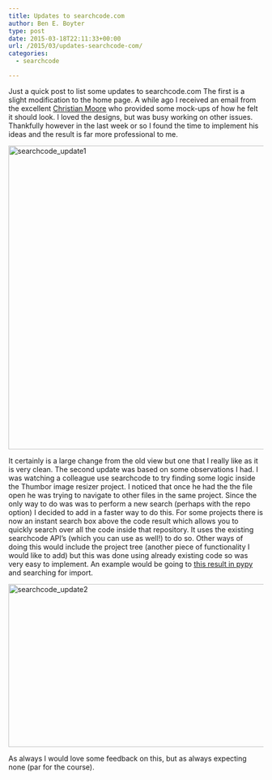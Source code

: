 ```yaml
---
title: Updates to searchcode.com
author: Ben E. Boyter
type: post
date: 2015-03-18T22:11:33+00:00
url: /2015/03/updates-searchcode-com/
categories:
  - searchcode

---
```

Just a quick post to list some updates to searchcode.com The first is a slight modification to the home page. A while ago I received an email from the excellent [Christian Moore][1] who provided some mock-ups of how he felt it should look. I loved the designs, but was busy working on other issues. Thankfully however in the last week or so I found the time to implement his ideas and the result is far more professional to me.

[<img class="alignnone size-full wp-image-1085" src="http://www.boyter.org/wp-content/uploads/2015/03/searchcode_update1.png" alt="searchcode_update1" width="957" height="600" srcset="http://localhost/boyter.org/wp-content/uploads/2015/03/searchcode_update1.png 957w, http://localhost/boyter.org/wp-content/uploads/2015/03/searchcode_update1-300x188.png 300w" sizes="(max-width: 957px) 100vw, 957px" />][2]

It certainly is a large change from the old view but one that I really like as it is very clean. The second update was based on some observations I had. I was watching a colleague use searchcode to try finding some logic inside the Thumbor image resizer project. I noticed that once he had the the file open he was trying to navigate to other files in the same project. Since the only way to do was was to perform a new search (perhaps with the repo option) I decided to add in a faster way to do this. For some projects there is now an instant search box above the code result which allows you to quickly search over all the code inside that repository. It uses the existing searchcode API&#8217;s (which you can use as well!) to do so. Other ways of doing this would include the project tree (another piece of functionality I would like to add) but this was done using already existing code so was very easy to implement. An example would be going to [this result in pypy][3] and searching for import.

[<img class="alignnone size-large wp-image-1086" src="http://www.boyter.org/wp-content/uploads/2015/03/searchcode_update2-1024x629.png" alt="searchcode_update2" width="525" height="322" srcset="http://localhost/boyter.org/wp-content/uploads/2015/03/searchcode_update2-1024x629.png 1024w, http://localhost/boyter.org/wp-content/uploads/2015/03/searchcode_update2-300x184.png 300w, http://localhost/boyter.org/wp-content/uploads/2015/03/searchcode_update2.png 1047w" sizes="(max-width: 525px) 100vw, 525px" />][4]

As always I would love some feedback on this, but as always expecting none (par for the course).

&nbsp;

 [1]: https://plus.google.com/111936682578972850234/posts
 [2]: http://www.boyter.org/wp-content/uploads/2015/03/searchcode_update1.png
 [3]: https://searchcode.com/codesearch/view/16932103/
 [4]: http://www.boyter.org/wp-content/uploads/2015/03/searchcode_update2.png
